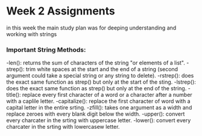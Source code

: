 # Week 2 Assignments
in this week the main study plan was for deeping understanding and working with strings

### Important String Methods:
-len(): returns the sum of characters of the string "or elements of a list".
-strep(): trim white spaces at the start and the end of a string (second argument could take a special string or any string to delete).
-rstrep(): does the exact same function as strep() but only at the start of the sting.
-lstrep(): does the exact same function as strep() but only at the end of the string.
-title(): replace every first character of a word or a character after a number with a caplile letter.
-capitalize(): replace the first character of word with a capital letter in the entire srting.
-zfill(): takes one argument as a width and replace zeroes with every blank digit below the width.
-upper(): convert every charcater in the srting with uppercase letter.
-lower(): convert every charcater in the srting with lowercasew letter.
